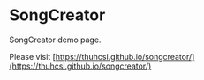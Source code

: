 # SongCreator

SongCreator demo page.

Please visit [https://thuhcsi.github.io/songcreator/](https://thuhcsi.github.io/songcreator/)
